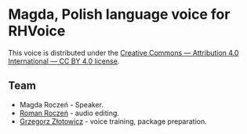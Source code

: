 # Magda, Polish language voice for RHVoice
This voice is distributed under the [Creative Commons — Attribution 4.0 International — CC BY 4.0 license](https://creativecommons.org/licenses/by/4.0/).

## Team
- Magda Roczeń - Speaker.
- [Roman Roczeń](http://romanro.art.pl) - audio editing.
- [Grzegorz Złotowicz](http://zlotowicz.pl) - voice training, package preparation.
